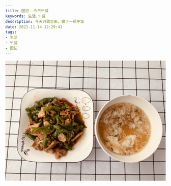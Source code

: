 ```yaml
---
title: 图记——今日午餐
keywords: 生活,午餐
description: 今天兴致突来，做了一顿午饭
date: 2021-11-14 12:29:41
tags:
- 生活
- 午餐
- 图记
---
```


![今日午餐](today-life-lunach/IMG_0073.JPG)
